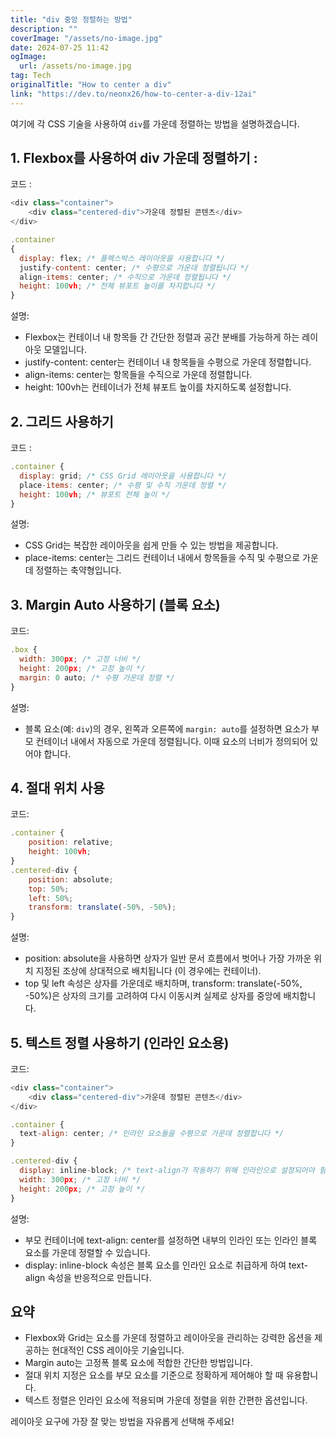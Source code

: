 ```yaml
---
title: "div 중앙 정렬하는 방법"
description: ""
coverImage: "/assets/no-image.jpg"
date: 2024-07-25 11:42
ogImage: 
  url: /assets/no-image.jpg
tag: Tech
originalTitle: "How to center a div"
link: "https://dev.to/neonx26/how-to-center-a-div-12ai"
---
```



여기에 각 CSS 기술을 사용하여 `div`를 가운데 정렬하는 방법을 설명하겠습니다.

## 1. Flexbox를 사용하여 div 가운데 정렬하기 :

코드 :

```js
<div class="container">
    <div class="centered-div">가운데 정렬된 콘텐츠</div>
</div>
```

<div class="content-ad"></div>

```js
.container 
{
  display: flex; /* 플렉스박스 레이아웃을 사용합니다 */
  justify-content: center; /* 수평으로 가운데 정렬됩니다 */
  align-items: center; /* 수직으로 가운데 정렬됩니다 */
  height: 100vh; /* 전체 뷰포트 높이를 차지합니다 */
}
```

설명:

- Flexbox는 컨테이너 내 항목들 간 간단한 정렬과 공간 분배를 가능하게 하는 레이아웃 모델입니다.
- justify-content: center는 컨테이너 내 항목들을 수평으로 가운데 정렬합니다.
- align-items: center는 항목들을 수직으로 가운데 정렬합니다.
- height: 100vh는 컨테이너가 전체 뷰포트 높이를 차지하도록 설정합니다.

## 2. 그리드 사용하기


<div class="content-ad"></div>

코드 :

```js
.container {
  display: grid; /* CSS Grid 레이아웃을 사용합니다 */
  place-items: center; /* 수평 및 수직 가운데 정렬 */
  height: 100vh; /* 뷰포트 전체 높이 */
}
```

설명:

- CSS Grid는 복잡한 레이아웃을 쉽게 만들 수 있는 방법을 제공합니다.
- place-items: center는 그리드 컨테이너 내에서 항목들을 수직 및 수평으로 가운데 정렬하는 축약형입니다.

<div class="content-ad"></div>

## 3. Margin Auto 사용하기 (블록 요소)

코드:

```js
.box {
  width: 300px; /* 고정 너비 */
  height: 200px; /* 고정 높이 */
  margin: 0 auto; /* 수평 가운데 정렬 */
}
```

설명:

<div class="content-ad"></div>

- 블록 요소(예: `div`)의 경우, 왼쪽과 오른쪽에 `margin: auto`를 설정하면 요소가 부모 컨테이너 내에서 자동으로 가운데 정렬됩니다. 이때 요소의 너비가 정의되어 있어야 합니다.

## 4. 절대 위치 사용

코드:

```js
.container {
    position: relative;
    height: 100vh;
}
.centered-div {
    position: absolute;
    top: 50%;
    left: 50%;
    transform: translate(-50%, -50%);
}
```

<div class="content-ad"></div>

설명:

- position: absolute을 사용하면 상자가 일반 문서 흐름에서 벗어나 가장 가까운 위치 지정된 조상에 상대적으로 배치됩니다 (이 경우에는 컨테이너).
- top 및 left 속성은 상자를 가운데로 배치하며, transform: translate(-50%, -50%)은 상자의 크기를 고려하여 다시 이동시켜 실제로 상자를 중앙에 배치합니다.

## 5. 텍스트 정렬 사용하기 (인라인 요소용)

코드:

<div class="content-ad"></div>

```js
<div class="container">
    <div class="centered-div">가운데 정렬된 콘텐츠</div>
</div>
```

```js
.container {
  text-align: center; /* 인라인 요소들을 수평으로 가운데 정렬합니다 */
}

.centered-div {
  display: inline-block; /* text-align가 작동하기 위해 인라인으로 설정되어야 함 */
  width: 300px; /* 고정 너비 */
  height: 200px; /* 고정 높이 */
}
```

설명:

- 부모 컨테이너에 text-align: center를 설정하면 내부의 인라인 또는 인라인 블록 요소를 가운데 정렬할 수 있습니다.
- display: inline-block 속성은 블록 요소를 인라인 요소로 취급하게 하여 text-align 속성을 반응적으로 만듭니다.

<div class="content-ad"></div>

## 요약

- Flexbox와 Grid는 요소를 가운데 정렬하고 레이아웃을 관리하는 강력한 옵션을 제공하는 현대적인 CSS 레이아웃 기술입니다.
- Margin auto는 고정폭 블록 요소에 적합한 간단한 방법입니다.
- 절대 위치 지정은 요소를 부모 요소를 기준으로 정확하게 제어해야 할 때 유용합니다.
- 텍스트 정렬은 인라인 요소에 적용되며 가운데 정렬을 위한 간편한 옵션입니다.

레이아웃 요구에 가장 잘 맞는 방법을 자유롭게 선택해 주세요!